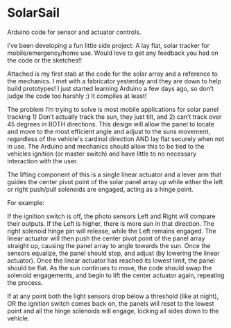 # SolarSail
Arduino code for sensor and actuator controls.

I’ve been developing a fun little side project: A lay flat, solar tracker for mobile/emergency/home use. Would love to get any feedback you had on the code or the sketches!!

Attached is my first stab at the code for the solar array and a reference to the mechanics. I met with a fabricator yesterday and they are down to help build prototypes! I just started learning Arduino a few days ago, so don’t judge the code too harshly :) It compiles at least!

The problem I’m trying to solve is most mobile applications for solar panel tracking 1) Don’t actually track the sun, they just tilt, and 2) can’t track over 45 degrees in BOTH directions. This design will allow the panel to locate and move to the most efficient angle and adjust to the suns movement, regardless of the vehicle's cardinal direction AND lay flat securely when not in use. The Arduino and mechanics should allow this to be tied to the vehicles ignition (or master switch) and have little to no necessary interaction with the user.

The lifting component of this is a single linear actuator and a lever arm that guides the center pivot point of the solar panel array up while either the left or right push/pull solenoids are engaged, acting as a hinge point. 

For example:

If the ignition switch is off, the photo sensors Left and Right will compare their outputs. If the Left is higher, there is more sun in that direction. The right solenoid hinge pin will release, while the Left remains engaged. The linear actuator will then push the center pivot point of the panel array straight up, causing the panel array to angle towards the sun. Once the sensors equalize, the panel should stop, and adjust (by lowering the linear actuator). Once the linear actuator has reached its lowest limit, the panel should be flat. As the sun continues to move, the code should swap the solenoid engagements, and begin to lift the center actuator again, repeating the process.

If at any point both the light sensors drop below a threshold (like at night), OR the ignition switch comes back on, the panels will reset to the lowest point and all the hinge solenoids will engage, locking all sides down to the vehicle.
